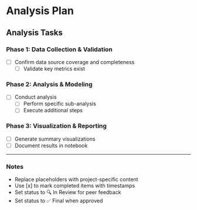 # Analysis Plan

## Analysis Tasks

### Phase 1: Data Collection & Validation
- [ ] Confirm data source coverage and completeness  
  - [ ] Validate key metrics exist

### Phase 2: Analysis & Modeling
- [ ] Conduct analysis  
  - [ ] Perform specific sub-analysis  
  - [ ] Execute additional steps

### Phase 3: Visualization & Reporting
- [ ] Generate summary visualizations  
- [ ] Document results in notebook

---

### Notes

- Replace placeholders with project-specific content  
- Use [x] to mark completed items with timestamps  
- Set status to 🔍 In Review for peer feedback  
- Set status to ✅ Final when approved 